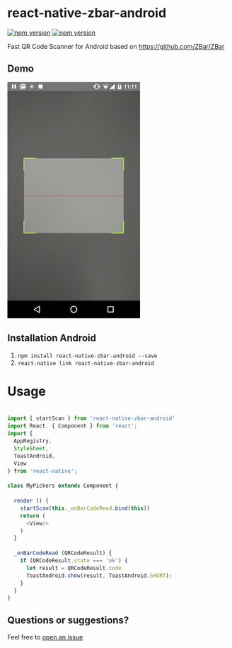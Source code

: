 
# react-native-zbar-android

[![npm version](http://img.shields.io/npm/v/react-native-zbar-android.svg?style=flat-square)](https://npmjs.org/package/react-native-zbar-android "View this project on npm")
[![npm version](http://img.shields.io/npm/dm/react-native-zbar-android.svg?style=flat-square)](https://npmjs.org/package/react-native-zbar-android "View this project on npm")


Fast QR Code Scanner for Android based on https://github.com/ZBar/ZBar

## Demo

![](./src/Screenshot.png)

## Installation Android
1. `npm install react-native-zbar-android --save`
2. `react-native link react-native-zbar-android`

# Usage

```js

import { startScan } from 'react-native-zbar-android'
import React, { Component } from 'react';
import {
  AppRegistry,
  StyleSheet,
  ToastAndroid,
  View
} from 'react-native';

class MyPickers extends Component {

  render () {
    startScan(this._onBarCodeRead.bind(this))
    return (
      <View/>
    )
  }

  _onBarCodeRead (QRCodeResult) {
    if (QRCodeResult.state === 'ok') {
      let result = QRCodeResult.code
      ToastAndroid.show(result, ToastAndroid.SHORT);
    }
  }
}

```

## Questions or suggestions?

Feel free to [open an issue](https://github.com/ElekenAgency/react-native-zbar-android/issues)
